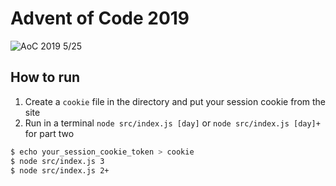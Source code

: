 # Advent of Code 2019
![AoC 2019 5/25](https://img.shields.io/badge/AoC%202019-5%2F25-orange)

## How to run
1. Create a `cookie` file in the directory and put your session cookie from the site
2. Run in a terminal `node src/index.js [day]` or `node src/index.js [day]+` for part two

```sh
$ echo your_session_cookie_token > cookie
$ node src/index.js 3
$ node src/index.js 2+
```
